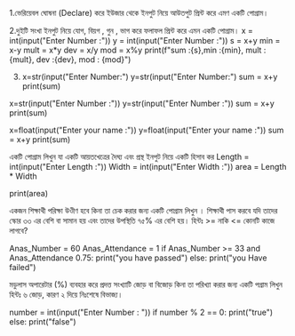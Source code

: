 1.ভেরিয়েবল ঘোষনা (Declare) করে ইউজার থেকে ইনপুট নিয়ে আউতপুট প্রিন্ট করে এমণ একটি পোগ্রাম।




2.দুইটি সংখা ইনপুট নিয়ে যোগ, বিয়গ , গুন , ভাগ করে ফলাফল প্রিন্ট করে এমন একটি পোগ্রাম।
x = int(input("Enter Number :"))
y = int(input("Enter Number :"))
s = x+y
min = x-y
mult = x*y
dev = x/y
mod = x%y
print(f"sum :{s},min :{min}, mult :{mult}, dev :{dev}, mod : {mod}")

3. x=str(input("Enter Number:")
   y=str(input("Enter Number:")
   sum = x+y
   print(sum)

x=str(input("Enter Number :"))
y=str(input("Enter Number :"))
sum = x+y
print(sum)

x=float(input("Enter your name :"))
y=float(input("Enter your name :"))
sum = x+y
print(sum)

একটি পোগ্রাম লিখুন যা একটি আয়তখেত্রের দৈঘ্য এবং প্রস্থ  ইনপুট নিয়ে একটি হিসাব কর
Length = int(input("Enter Length :"))
Width = int(input("Enter Width :"))
area = Length * Width

print(area)


একজন শিক্ষাথী পরিক্ষা উওীণ হবে কিনা তা চেক করার জন্য একটি পোগ্রাম লিখুন । শিক্ষাথী  পাস করবে যদি তাদের স্কোর ৩৩ এর  বেশি বা সামান হয় এবং তাদের উপস্থিতি ৭৫% এর বেশি হয়।
হিন্টঃ >= নাকি <= কোনটি কাজে লাগবে?

Anas_Number = 60
Anas_Attendance = 1
if Anas_Number >= 33 and Anas_Attendance  0.75:
    print("you have passed")
else:
    print("you Have failed") 

মডুলাস অপারেটার (%) ব্যবহার করে প্রদত্ত সংখ্যাটি জোড় বা বিজোড়  কিনা তা পরিখ্যা করার জন্য একটি পগ্রাম লিখুন
হিন্টঃ ৬ জোড়, কারণ  ২ দিয়ে নিঃশেষে বিভাজ্য।


number = int(input("Enter Number : "))
if number % 2 == 0:
    print("true")
else:
    print("false")    
